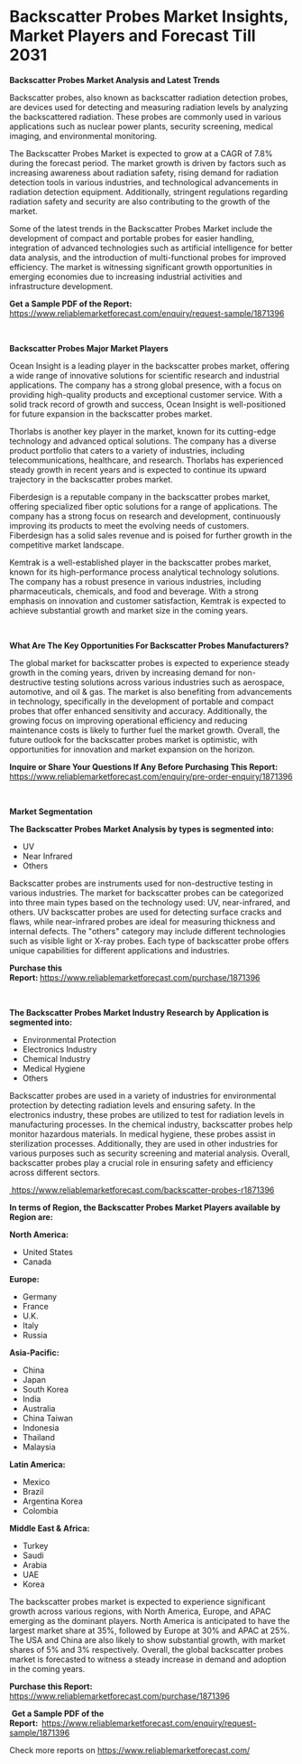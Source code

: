<p><h1>Backscatter Probes Market Insights, Market Players and Forecast Till 2031</h1></p><p><strong>Backscatter Probes Market Analysis and Latest Trends</strong></p>
<p><p>Backscatter probes, also known as backscatter radiation detection probes, are devices used for detecting and measuring radiation levels by analyzing the backscattered radiation. These probes are commonly used in various applications such as nuclear power plants, security screening, medical imaging, and environmental monitoring.</p><p>The Backscatter Probes Market is expected to grow at a CAGR of 7.8% during the forecast period. The market growth is driven by factors such as increasing awareness about radiation safety, rising demand for radiation detection tools in various industries, and technological advancements in radiation detection equipment. Additionally, stringent regulations regarding radiation safety and security are also contributing to the growth of the market.</p><p>Some of the latest trends in the Backscatter Probes Market include the development of compact and portable probes for easier handling, integration of advanced technologies such as artificial intelligence for better data analysis, and the introduction of multi-functional probes for improved efficiency. The market is witnessing significant growth opportunities in emerging economies due to increasing industrial activities and infrastructure development.</p></p>
<p><strong>Get a Sample PDF of the Report:&nbsp;</strong> <a href="https://www.reliablemarketforecast.com/enquiry/request-sample/1871396">https://www.reliablemarketforecast.com/enquiry/request-sample/1871396</a></p>
<p>&nbsp;</p>
<p><strong>Backscatter Probes Major Market Players</strong></p>
<p><p>Ocean Insight is a leading player in the backscatter probes market, offering a wide range of innovative solutions for scientific research and industrial applications. The company has a strong global presence, with a focus on providing high-quality products and exceptional customer service. With a solid track record of growth and success, Ocean Insight is well-positioned for future expansion in the backscatter probes market.</p><p>Thorlabs is another key player in the market, known for its cutting-edge technology and advanced optical solutions. The company has a diverse product portfolio that caters to a variety of industries, including telecommunications, healthcare, and research. Thorlabs has experienced steady growth in recent years and is expected to continue its upward trajectory in the backscatter probes market.</p><p>Fiberdesign is a reputable company in the backscatter probes market, offering specialized fiber optic solutions for a range of applications. The company has a strong focus on research and development, continuously improving its products to meet the evolving needs of customers. Fiberdesign has a solid sales revenue and is poised for further growth in the competitive market landscape.</p><p>Kemtrak is a well-established player in the backscatter probes market, known for its high-performance process analytical technology solutions. The company has a robust presence in various industries, including pharmaceuticals, chemicals, and food and beverage. With a strong emphasis on innovation and customer satisfaction, Kemtrak is expected to achieve substantial growth and market size in the coming years.</p></p>
<p>&nbsp;</p>
<p><strong>What Are The Key Opportunities For Backscatter Probes Manufacturers?</strong></p>
<p><p>The global market for backscatter probes is expected to experience steady growth in the coming years, driven by increasing demand for non-destructive testing solutions across various industries such as aerospace, automotive, and oil & gas. The market is also benefiting from advancements in technology, specifically in the development of portable and compact probes that offer enhanced sensitivity and accuracy. Additionally, the growing focus on improving operational efficiency and reducing maintenance costs is likely to further fuel the market growth. Overall, the future outlook for the backscatter probes market is optimistic, with opportunities for innovation and market expansion on the horizon.</p></p>
<p><strong>Inquire or Share Your Questions If Any Before Purchasing This Report:</strong> <a href="https://www.reliablemarketforecast.com/enquiry/pre-order-enquiry/1871396">https://www.reliablemarketforecast.com/enquiry/pre-order-enquiry/1871396</a></p>
<p>&nbsp;</p>
<p><strong>Market Segmentation</strong></p>
<p><strong>The Backscatter Probes Market Analysis by types is segmented into:</strong></p>
<p><ul><li>UV</li><li>Near Infrared</li><li>Others</li></ul></p>
<p><p>Backscatter probes are instruments used for non-destructive testing in various industries. The market for backscatter probes can be categorized into three main types based on the technology used: UV, near-infrared, and others. UV backscatter probes are used for detecting surface cracks and flaws, while near-infrared probes are ideal for measuring thickness and internal defects. The "others" category may include different technologies such as visible light or X-ray probes. Each type of backscatter probe offers unique capabilities for different applications and industries.</p></p>
<p><strong>Purchase this Report:&nbsp;</strong><a href="https://www.reliablemarketforecast.com/purchase/1871396">https://www.reliablemarketforecast.com/purchase/1871396</a></p>
<p>&nbsp;</p>
<p><strong>The Backscatter Probes Market Industry Research by Application is segmented into:</strong></p>
<p><ul><li>Environmental Protection</li><li>Electronics Industry</li><li>Chemical Industry</li><li>Medical Hygiene</li><li>Others</li></ul></p>
<p><p>Backscatter probes are used in a variety of industries for environmental protection by detecting radiation levels and ensuring safety. In the electronics industry, these probes are utilized to test for radiation levels in manufacturing processes. In the chemical industry, backscatter probes help monitor hazardous materials. In medical hygiene, these probes assist in sterilization processes. Additionally, they are used in other industries for various purposes such as security screening and material analysis. Overall, backscatter probes play a crucial role in ensuring safety and efficiency across different sectors.</p></p>
<p><a href="https://www.reliablemarketforecast.com/backscatter-probes-r1871396">&nbsp;https://www.reliablemarketforecast.com/backscatter-probes-r1871396</a></p>
<p><strong>In terms of Region, the Backscatter Probes Market Players available by Region are:</strong></p>
<p>
    <p> <strong> North America: </strong>
        <ul>
            <li>United States</li>
            <li>Canada</li>
        </ul>
        </p> 
    <p> <strong> Europe: </strong>
        <ul>
            <li>Germany</li>
            <li>France</li>
            <li>U.K.</li>
            <li>Italy</li>
            <li>Russia</li>
        </ul>
        </p> 
    <p> <strong> Asia-Pacific: </strong>
        <ul>
            <li>China</li>
            <li>Japan</li>
            <li>South Korea</li>
            <li>India</li>
            <li>Australia</li>
            <li>China Taiwan</li>
            <li>Indonesia</li>
            <li>Thailand</li>
            <li>Malaysia</li>
        </ul>
        </p> 
    <p> <strong> Latin America: </strong>
        <ul>
            <li>Mexico</li>
            <li>Brazil</li>
            <li>Argentina Korea</li>
            <li>Colombia</li>
        </ul>
        </p> 
    <p> <strong> Middle East & Africa: </strong>
        <ul>
            <li>Turkey</li>
            <li>Saudi</li>
            <li>Arabia</li>
            <li>UAE</li>
            <li>Korea</li>
        </ul>
    </p>
    </p>
<p><p>The backscatter probes market is expected to experience significant growth across various regions, with North America, Europe, and APAC emerging as the dominant players. North America is anticipated to have the largest market share at 35%, followed by Europe at 30% and APAC at 25%. The USA and China are also likely to show substantial growth, with market shares of 5% and 3% respectively. Overall, the global backscatter probes market is forecasted to witness a steady increase in demand and adoption in the coming years.</p></p>
<p><strong>Purchase this Report: </strong><a href="https://www.reliablemarketforecast.com/purchase/1871396">https://www.reliablemarketforecast.com/purchase/1871396</a></p>
<p>&nbsp;<strong>Get a Sample PDF of the Report:&nbsp;&nbsp;</strong><a href="https://www.reliablemarketforecast.com/enquiry/request-sample/1871396">https://www.reliablemarketforecast.com/enquiry/request-sample/1871396</a></p>
<p><strong></strong></p>
<p>Check more reports on <a href="https://www.reliablemarketforecast.com/">https://www.reliablemarketforecast.com/</a></p>